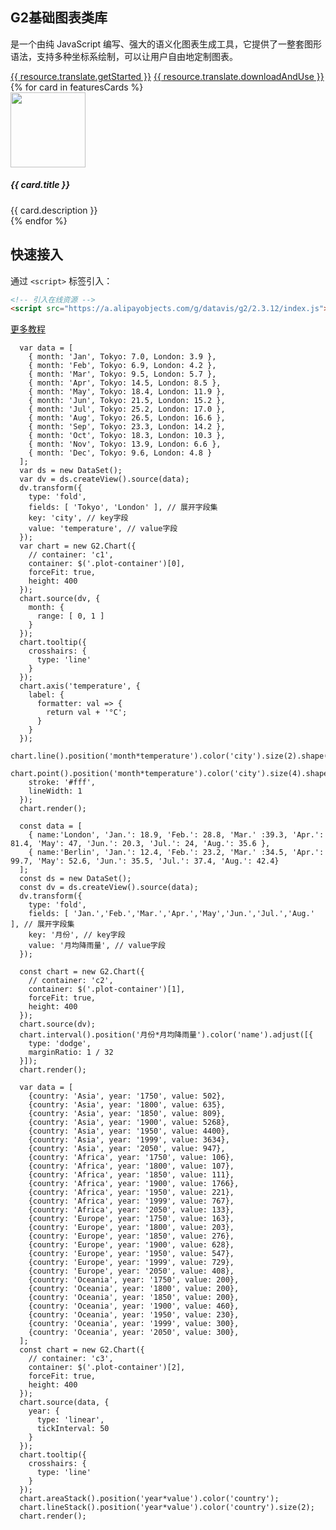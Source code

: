 <!--
template: home
title: G2
keywords:
  - G2
  - The Grammar of Graphics
  - 图形语法
description: G2(The Grammar Of Graphics)是一个由纯 JavaScript 编写、强大的语义化图表生成工具，它提供了一整套图形语法，可以让用户通过简单的语法搭建出无数种图表，并且集成了大量的统计工具，支持多种坐标系绘制，可以让用户自由地定制图表，是为大数据时代而准备的强大的可视化工具。
featuresCards:
  - img: ${assets}/image/home/features-simple.svg
    title: 简单方便
    description: 从数据出发，仅需几行代码可以轻松获得想要的图表展示效果。
  - img: ${assets}/image/home/features-professional.svg
    title: 完备的编码
    description: 大量产品实践之上，提供绘图引擎。完备图形语法，专业设计规范。
  - img: ${assets}/image/home/features-powerful.svg
    title: 强大扩展能力
    description: 任何图表，都可以基于图形语法灵活绘制，满足你无限的创意。
footer:
  isDark: true
resource:
  jsFiles:
    - ${url.g2}
    - ${url.dataSet}
-->

<section class="intro">
    <div class="container">
        <div class="header row">
            <div class="col-md-6">
                <h1>G2基础图表类库</h1>
                <p class="main-info">是一个由纯 JavaScript 编写、强大的语义化图表生成工具，它提供了一整套图形语法，支持多种坐标系绘制，可以让用户自由地定制图表。</p>
                <a href="{{ products.g2.links.demo.href }}" class="btn btn-primary btn-lg">{{ resource.translate.getStarted }}</a>
                <a href="{{base}}zh-cn/g2/3.x/tutorial/download.html" class="btn btn-light border btn-lg">{{ resource.translate.downloadAndUse }}</a>
            </div>
            <div class="col-md-6 slick">
                <div id="commentsCarousel" class="carousel">
                    <div class="carousel-inner slick">
                        <div id="c1" class="plot-container carousel-item active"></div>
                        <div id="c2" class="plot-container carousel-item"></div>
                        <div id="c3" class="plot-container carousel-item"></div>
                    </div>
                </div>
            </div>
        </div>
    </div>
</section>

<section class="features text-center">
    <div class="container">
        <div class="row">
            {% for card in featuresCards %}
            <div class="feature col-md-4 text-center">
                <img src="{{ card.img }}" alt="" width="120" height="120">
                <h5>{{ card.title }}</h5>
                <div class="detail">{{ card.description }}</div>
            </div>
            {% endfor %}
        </div>
    </div>
</section>

<section class="get-started text-center"><div class="container">
    <h2>快速接入</h2>
    <p>通过 <code>&lt;script&gt;</code> 标签引入：</p>

```html
<!-- 引入在线资源 -->
<script src="https://a.alipayobjects.com/g/datavis/g2/2.3.12/index.js"></script>
```

</div></section>

<section class="more text-center">
    <a href="{{ products.g2.links.tutorial.href }}" class="btn btn-primary btn-lg">更多教程</a>
</section>

<!-- chart1 -->

```js-
  var data = [
    { month: 'Jan', Tokyo: 7.0, London: 3.9 },
    { month: 'Feb', Tokyo: 6.9, London: 4.2 },
    { month: 'Mar', Tokyo: 9.5, London: 5.7 },
    { month: 'Apr', Tokyo: 14.5, London: 8.5 },
    { month: 'May', Tokyo: 18.4, London: 11.9 },
    { month: 'Jun', Tokyo: 21.5, London: 15.2 },
    { month: 'Jul', Tokyo: 25.2, London: 17.0 },
    { month: 'Aug', Tokyo: 26.5, London: 16.6 },
    { month: 'Sep', Tokyo: 23.3, London: 14.2 },
    { month: 'Oct', Tokyo: 18.3, London: 10.3 },
    { month: 'Nov', Tokyo: 13.9, London: 6.6 },
    { month: 'Dec', Tokyo: 9.6, London: 4.8 }
  ];
  var ds = new DataSet();
  var dv = ds.createView().source(data);
  dv.transform({
    type: 'fold',
    fields: [ 'Tokyo', 'London' ], // 展开字段集
    key: 'city', // key字段
    value: 'temperature', // value字段
  });
  var chart = new G2.Chart({
    // container: 'c1',
    container: $('.plot-container')[0],
    forceFit: true,
    height: 400
  });
  chart.source(dv, {
    month: {
      range: [ 0, 1 ]
    }
  });
  chart.tooltip({
    crosshairs: {
      type: 'line'
    }
  });
  chart.axis('temperature', {
    label: {
      formatter: val => {
        return val + '°C';
      }
    }
  });
  chart.line().position('month*temperature').color('city').size(2).shape('smooth');
  chart.point().position('month*temperature').color('city').size(4).shape('circle').style({
    stroke: '#fff',
    lineWidth: 1
  });
  chart.render();
```

<!-- chart2 -->

```js-
  const data = [
    { name:'London', 'Jan.': 18.9, 'Feb.': 28.8, 'Mar.' :39.3, 'Apr.': 81.4, 'May': 47, 'Jun.': 20.3, 'Jul.': 24, 'Aug.': 35.6 },
    { name:'Berlin', 'Jan.': 12.4, 'Feb.': 23.2, 'Mar.' :34.5, 'Apr.': 99.7, 'May': 52.6, 'Jun.': 35.5, 'Jul.': 37.4, 'Aug.': 42.4}
  ];
  const ds = new DataSet();
  const dv = ds.createView().source(data);
  dv.transform({
    type: 'fold',
    fields: [ 'Jan.','Feb.','Mar.','Apr.','May','Jun.','Jul.','Aug.' ], // 展开字段集
    key: '月份', // key字段
    value: '月均降雨量', // value字段
  });

  const chart = new G2.Chart({
    // container: 'c2',
    container: $('.plot-container')[1],
    forceFit: true,
    height: 400
  });
  chart.source(dv);
  chart.interval().position('月份*月均降雨量').color('name').adjust([{
    type: 'dodge',
    marginRatio: 1 / 32
  }]);
  chart.render();
```

<!-- chart3 -->

```js-
  var data = [
    {country: 'Asia', year: '1750', value: 502},
    {country: 'Asia', year: '1800', value: 635},
    {country: 'Asia', year: '1850', value: 809},
    {country: 'Asia', year: '1900', value: 5268},
    {country: 'Asia', year: '1950', value: 4400},
    {country: 'Asia', year: '1999', value: 3634},
    {country: 'Asia', year: '2050', value: 947},
    {country: 'Africa', year: '1750', value: 106},
    {country: 'Africa', year: '1800', value: 107},
    {country: 'Africa', year: '1850', value: 111},
    {country: 'Africa', year: '1900', value: 1766},
    {country: 'Africa', year: '1950', value: 221},
    {country: 'Africa', year: '1999', value: 767},
    {country: 'Africa', year: '2050', value: 133},
    {country: 'Europe', year: '1750', value: 163},
    {country: 'Europe', year: '1800', value: 203},
    {country: 'Europe', year: '1850', value: 276},
    {country: 'Europe', year: '1900', value: 628},
    {country: 'Europe', year: '1950', value: 547},
    {country: 'Europe', year: '1999', value: 729},
    {country: 'Europe', year: '2050', value: 408},
    {country: 'Oceania', year: '1750', value: 200},
    {country: 'Oceania', year: '1800', value: 200},
    {country: 'Oceania', year: '1850', value: 200},
    {country: 'Oceania', year: '1900', value: 460},
    {country: 'Oceania', year: '1950', value: 230},
    {country: 'Oceania', year: '1999', value: 300},
    {country: 'Oceania', year: '2050', value: 300},
  ];
  const chart = new G2.Chart({
    // container: 'c3',
    container: $('.plot-container')[2],
    forceFit: true,
    height: 400
  });
  chart.source(data, {
    year: {
      type: 'linear',
      tickInterval: 50
    }
  });
  chart.tooltip({
    crosshairs: {
      type: 'line'
    }
  });
  chart.areaStack().position('year*value').color('country');
  chart.lineStack().position('year*value').color('country').size(2);
  chart.render();
```
